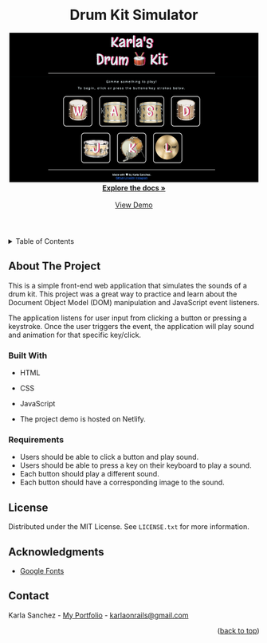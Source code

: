 <a name="readme-top"></a>

<!-- PROJECT SHIELDS -->
<!--
*** I'm using markdown "reference style" links for readability.
*** Reference links are enclosed in brackets [ ] instead of parentheses ( ).
*** See the bottom of this document for the declaration of the reference variables
*** for contributors-url, forks-url, etc. This is an optional, concise syntax you may use.
*** https://www.markdownguide.org/basic-syntax/#reference-style-links
-->

<!-- PROJECT LOGO -->
<br />
<header align="center">
  <h1 align="center">Drum Kit Simulator</h1>

  <p align="center">
    <img src="images/drum-kit.png" alt="Logo" width="500" height="300" /> <br />
    <a href="https://github.com/karlasanc/drum-kit"><strong>Explore the docs »</strong></a>
    <br />
    <br />
    <a href="https://drumkit-karla.netlify.app/">View Demo</a>
  </p>
</header>

<!-- TABLE OF CONTENTS -->
<details>
  <summary>Table of Contents</summary>
  <ol>
    <li>
      <a href="#about-the-project">About The Project</a>
      <ul>
        <li><a href="#built-with">Built With</a></li>
      </ul>
    </li>
    <li><a href="#license">License</a></li>
    <li><a href="#acknowledgments">Acknowledgments</a></li>
    <li><a href="#contact">Contact</a></li>
  </ol>
</details>

<!-- ABOUT THE PROJECT -->
## About The Project
This is a simple front-end web application that simulates the sounds of a drum kit. This project was a great way to practice and learn about the Document Object Model (DOM) manipulation and JavaScript event listeners. 

The application listens for user input from clicking a button or pressing a keystroke. Once the user triggers the event, the application will play sound and animation for that specific key/click.

### Built With
* HTML
* CSS
* JavaScript

* The project demo is hosted on Netlify.

### Requirements
* Users should be able to click a button and play sound.
* Users should be able to  press a key on their keyboard to play a sound.
* Each button should play a different sound.
* Each button should have a corresponding image to the sound.

<!-- LICENSE -->
## License
Distributed under the MIT License. See `LICENSE.txt` for more information.

<!-- ACKNOWLEDGMENTS -->
## Acknowledgments
* [Google Fonts](https://fonts.google.com/)

<!-- CONTACT -->
## Contact
Karla Sanchez - [My Portfolio](karlasanchez.us) - karlaonrails@gmail.com

<p align="right">(<a href="#readme-top">back to top</a>)</p>
